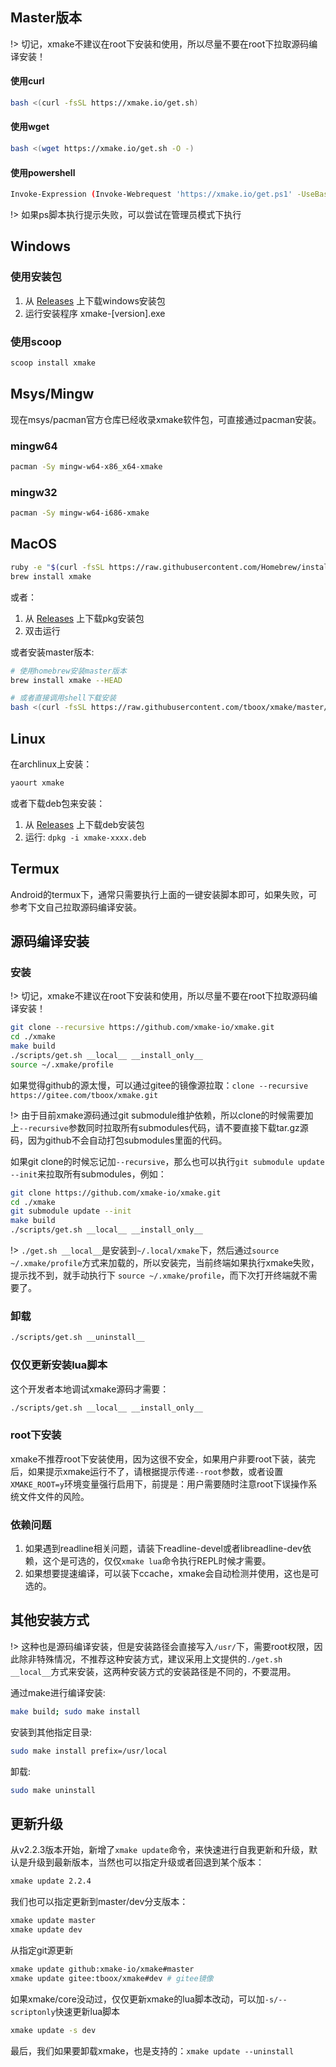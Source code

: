 
## Master版本

!> 切记，xmake不建议在root下安装和使用，所以尽量不要在root下拉取源码编译安装！

#### 使用curl

```bash
bash <(curl -fsSL https://xmake.io/get.sh)
```

#### 使用wget

```bash
bash <(wget https://xmake.io/get.sh -O -)
```

#### 使用powershell

```bash
Invoke-Expression (Invoke-Webrequest 'https://xmake.io/get.ps1' -UseBasicParsing).Content
```

!> 如果ps脚本执行提示失败，可以尝试在管理员模式下执行

## Windows

### 使用安装包

1. 从 [Releases](https://github.com/xmake-io/xmake/releases) 上下载windows安装包
2. 运行安装程序 xmake-[version].exe

### 使用scoop

```bash
scoop install xmake
```

## Msys/Mingw

现在msys/pacman官方仓库已经收录xmake软件包，可直接通过pacman安装。

### mingw64

```bash
pacman -Sy mingw-w64-x86_x64-xmake
```

### mingw32

```bash
pacman -Sy mingw-w64-i686-xmake
```

## MacOS

```bash
ruby -e "$(curl -fsSL https://raw.githubusercontent.com/Homebrew/install/master/install)"
brew install xmake
```

或者：

1. 从 [Releases](https://github.com/xmake-io/xmake/releases) 上下载pkg安装包
2. 双击运行

或者安装master版本:

```bash
# 使用homebrew安装master版本
brew install xmake --HEAD

# 或者直接调用shell下载安装
bash <(curl -fsSL https://raw.githubusercontent.com/tboox/xmake/master/scripts/get.sh)
```

## Linux

在archlinux上安装：

```bash
yaourt xmake
```

或者下载deb包来安装：

1. 从 [Releases](https://github.com/xmake-io/xmake/releases) 上下载deb安装包
2. 运行: `dpkg -i xmake-xxxx.deb`

## Termux

Android的termux下，通常只需要执行上面的一键安装脚本即可，如果失败，可参考下文自己拉取源码编译安装。

## 源码编译安装

### 安装

!> 切记，xmake不建议在root下安装和使用，所以尽量不要在root下拉取源码编译安装！

```bash
git clone --recursive https://github.com/xmake-io/xmake.git
cd ./xmake
make build
./scripts/get.sh __local__ __install_only__
source ~/.xmake/profile
```

如果觉得github的源太慢，可以通过gitee的镜像源拉取：`clone --recursive https://gitee.com/tboox/xmake.git`

!> 由于目前xmake源码通过git submodule维护依赖，所以clone的时候需要加上`--recursive`参数同时拉取所有submodules代码，请不要直接下载tar.gz源码，因为github不会自动打包submodules里面的代码。

如果git clone的时候忘记加`--recursive`，那么也可以执行`git submodule update --init`来拉取所有submodules，例如：

```bash
git clone https://github.com/xmake-io/xmake.git
cd ./xmake
git submodule update --init
make build
./scripts/get.sh __local__ __install_only__
```

!> `./get.sh __local__`是安装到`~/.local/xmake`下，然后通过`source ~/.xmake/profile`方式来加载的，所以安装完，当前终端如果执行xmake失败，提示找不到，就手动执行下 `source ~/.xmake/profile`，而下次打开终端就不需要了。

### 卸载

```bash
./scripts/get.sh __uninstall__
```

### 仅仅更新安装lua脚本

这个开发者本地调试xmake源码才需要：

```bash
./scripts/get.sh __local__ __install_only__
```

### root下安装

xmake不推荐root下安装使用，因为这很不安全，如果用户非要root下装，装完后，如果提示xmake运行不了，请根据提示传递`--root`参数，或者设置`XMAKE_ROOT=y`环境变量强行启用下，前提是：用户需要随时注意root下误操作系统文件文件的风险。

### 依赖问题

1. 如果遇到readline相关问题，请装下readline-devel或者libreadline-dev依赖，这个是可选的，仅仅`xmake lua`命令执行REPL时候才需要。
2. 如果想要提速编译，可以装下ccache，xmake会自动检测并使用，这也是可选的。

## 其他安装方式 

!> 这种也是源码编译安装，但是安装路径会直接写入`/usr/`下，需要root权限，因此除非特殊情况，不推荐这种安装方式，建议采用上文提供的`./get.sh __local__`方式来安装，这两种安装方式的安装路径是不同的，不要混用。

通过make进行编译安装:

```bash
make build; sudo make install
```

安装到其他指定目录:

```bash
sudo make install prefix=/usr/local
```

卸载:

```bash
sudo make uninstall
```

## 更新升级

从v2.2.3版本开始，新增了`xmake update`命令，来快速进行自我更新和升级，默认是升级到最新版本，当然也可以指定升级或者回退到某个版本：

```bash
xmake update 2.2.4
```

我们也可以指定更新到master/dev分支版本：

```bash
xmake update master
xmake update dev
```

从指定git源更新

```bash
xmake update github:xmake-io/xmake#master
xmake update gitee:tboox/xmake#dev # gitee镜像
```

如果xmake/core没动过，仅仅更新xmake的lua脚本改动，可以加`-s/--scriptonly`快速更新lua脚本

```bash
xmake update -s dev
```

最后，我们如果要卸载xmake，也是支持的：`xmake update --uninstall`

